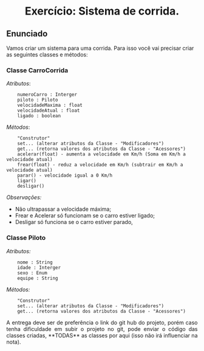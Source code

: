 # <div align="center"> Exercício: Sistema de corrida. </div>

## Enunciado

Vamos criar um sistema para uma corrida. Para isso você vai precisar criar as seguintes classes e métodos:

### **Classe CarroCorrida**

*Atributos*:

        numeroCarro : Interger
        piloto : Piloto
        velocidadeMaxima : float
        velocidadeAtual : float
        ligado : boolean

*Métodos*:

        "Construtor"
        set... (alterar atributos da Classe - "Modificadores")
        get... (retorna valores dos atributos da Classe - "Acessores")
        acelerar(float) - aumenta a velocidade em Km/h (Soma em Km/h a velocidade atual)
        frear(float) - reduz a velocidade em Km/h (subtrair em Km/h a velocidade atual)
        parar() - velocidade igual a 0 Km/h
        ligar()
        desligar()
*Observações:* 
- Não ultrapassar a velocidade máxima;
- Frear e Acelerar só funcionam se o carro estiver ligado;
- Desligar só funciona se o carro estiver parado,

### **Classe Piloto**

*Atributos:*

        nome : String
        idade : Interger
        sexo : Enum
        equipe : String


*Métodos:*

        "Construtor"
        set... (alterar atributos da Classe - "Modificadores")
        get... (retorna valores dos atributos da Classe - "Acessores")


<div align="justify">
A entrega deve ser de preferência o link do git hub do projeto, porém caso tenha dificuldade em subir o projeto no git, pode enviar o código das classes criadas, **TODAS** as classes por aqui (isso não irá influenciar na nota).
</div>